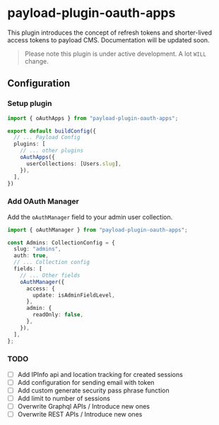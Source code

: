 # payload-plugin-oauth-apps

This plugin introduces the concept of refresh tokens and shorter-lived access tokens to payload CMS. Documentation will be updated soon.

> Please note this plugin is under active development. A lot `WILL` change.

## Configuration

### Setup plugin

```ts
import { oAuthApps } from "payload-plugin-oauth-apps";

export default buildConfig({
  // ... Payload Config
  plugins: [
    // ... other plugins
    oAuthApps({
      userCollections: [Users.slug],
    }),
  ],
})
```

### Add OAuth Manager

Add the `oAuthManager` field to your admin user collection.

```ts
import { oAuthManager } from "payload-plugin-oauth-apps";

const Admins: CollectionConfig = {
  slug: "admins",
  auth: true,
  // ... Collection config
  fields: [
    // ... Other fields
    oAuthManager({
      access: {
        update: isAdminFieldLevel,
      },
      admin: {
        readOnly: false,
      },
    }),
  ],
};
```

### TODO

- [ ] Add IPInfo api and location tracking for created sessions
- [ ] Add configuration for sending email with token
- [ ] Add custom generate security pass phrase function
- [ ] Add limit to number of sessions
- [ ] Overwrite Graphql APIs / Introduce new ones
- [ ] Overwrite REST APIs / Introduce new ones
